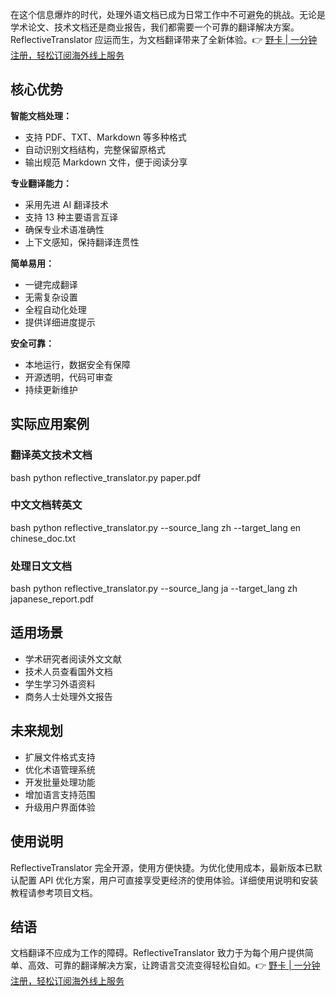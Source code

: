 在这个信息爆炸的时代，处理外语文档已成为日常工作中不可避免的挑战。无论是学术论文、技术文档还是商业报告，我们都需要一个可靠的翻译解决方案。ReflectiveTranslator 应运而生，为文档翻译带来了全新体验。👉 [野卡 | 一分钟注册，轻松订阅海外线上服务](https://bit.ly/bewildcard)

## 核心优势

**智能文档处理：**
- 支持 PDF、TXT、Markdown 等多种格式
- 自动识别文档结构，完整保留原格式
- 输出规范 Markdown 文件，便于阅读分享

**专业翻译能力：**
- 采用先进 AI 翻译技术
- 支持 13 种主要语言互译
- 确保专业术语准确性
- 上下文感知，保持翻译连贯性

**简单易用：**
- 一键完成翻译
- 无需复杂设置
- 全程自动化处理
- 提供详细进度提示

**安全可靠：**
- 本地运行，数据安全有保障
- 开源透明，代码可审查
- 持续更新维护

## 实际应用案例

### 翻译英文技术文档
bash
python reflective_translator.py paper.pdf


### 中文文档转英文
bash
python reflective_translator.py --source_lang zh --target_lang en chinese_doc.txt


### 处理日文文档
bash
python reflective_translator.py --source_lang ja --target_lang zh japanese_report.pdf


## 适用场景

- 学术研究者阅读外文文献
- 技术人员查看国外文档
- 学生学习外语资料
- 商务人士处理外文报告

## 未来规划

- 扩展文件格式支持
- 优化术语管理系统
- 开发批量处理功能
- 增加语言支持范围
- 升级用户界面体验

## 使用说明

ReflectiveTranslator 完全开源，使用方便快捷。为优化使用成本，最新版本已默认配置 API 优化方案，用户可直接享受更经济的使用体验。详细使用说明和安装教程请参考项目文档。

## 结语

文档翻译不应成为工作的障碍。ReflectiveTranslator 致力于为每个用户提供简单、高效、可靠的翻译解决方案，让跨语言交流变得轻松自如。👉 [野卡 | 一分钟注册，轻松订阅海外线上服务](https://bit.ly/bewildcard)
